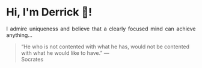 # Hi, I'm Derrick 👋!
<p align="justify">I admire uniqueness and believe that a clearly focused mind can achieve anything...</p> 
<!-- #quote-start -->
<blockquote>&ldquo;He who is not contented with what he has, would not be contented with what he would like to have.&rdquo; &mdash; <footer>Socrates</footer></blockquote>
<!-- #quote-end -->
